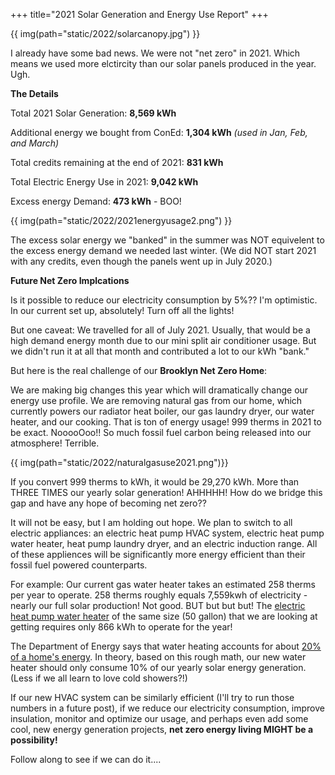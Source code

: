 +++
title="2021 Solar Generation and Energy Use Report"
+++

{{ img(path="static/2022/solarcanopy.jpg") }}

I already have some bad news. We were not "net zero" in 2021. Which means we used more elctircity than our solar panels produced in the year. Ugh.

**The Details**

Total 2021 Solar Generation:
**8,569 kWh**

Additional energy we bought from ConEd:
**1,304 kWh** *(used in Jan, Feb, and March)*

Total credits remaining at the end of 2021:
**831 kWh**

Total Electric Energy Use in 2021:
**9,042 kWh**

Excess energy Demand:
**473 kWh** - BOO! 

{{ img(path="static/2022/2021energyusage2.png") }}

The excess solar energy we "banked" in the summer was NOT equivelent to the excess energy demand we needed last winter. (We did NOT start 2021 with any credits, even though the panels went up in July 2020.)

**Future Net Zero Implcations**

Is it possible to reduce our electricity consumption by 5%?? I'm optimistic. In our current set up, absolutely! Turn off all the lights! 

But one caveat: We travelled for all of July 2021. Usually, that would be a high demand energy month due to our mini split air conditioner usage. But we didn't run it at all that month and contributed a lot to our kWh "bank." 

But here is the real challenge of our **Brooklyn Net Zero Home**: 

We are making big changes this year which will dramatically change our energy use profile. We are removing natural gas from our home, which currently powers our radiator heat boiler, our gas laundry dryer, our water heater, and our cooking. That is ton of energy usage! 999 therms in 2021 to be exact. NooooOoo!! So much fossil fuel carbon being released into our atmosphere! Terrible.

{{ img(path="static/2022/naturalgasuse2021.png")}}

If you convert 999 therms to kWh, it would be 29,270 kWh. More than THREE TIMES our yearly solar generation! AHHHHH! How do we bridge this gap and have any hope of becoming net zero?? 

It will not be easy, but I am holding out hope. We plan to switch to all electric appliances: an electric heat pump HVAC system, electric heat pump water heater, heat pump laundry dryer, and an electric induction range. All of these appliences will be significantly more energy efficient than their fossil fuel powered counterparts. 

For example: Our current gas water heater takes an estimated 258 therms per year to operate. 258 therms roughly equals 7,559kwh of electricity - nearly our full solar production! Not good. BUT but but but! The [electric heat pump water heater](https://www.homedepot.com/p/Rheem-ProTerra-50-Gal-10-Year-Hybrid-High-Efficiency-Smart-Tank-Electric-Water-Heater-with-Leak-Detection-Auto-Shutoff-XE50T10HS45U0/312741462) of the same size (50 gallon) that we are looking at getting requires only 866 kWh to operate for the year! 

The Department of Energy says that water heating accounts for about [20% of a home's energy](https://www.energy.gov/energysaver/water-heating). In theory, based on this rough math, our new water heater should only consume 10% of our yearly solar energy generation. (Less if we all learn to love cold showers?!) 

If our new HVAC system can be similarly efficient (I'll try to run those numbers in a future post), if we reduce our electricity consumption, improve insulation, monitor and optimize our usage, and perhaps even add some cool, new energy generation projects, **net zero energy living MIGHT be a possibility!** 

Follow along to see if we can do it....

